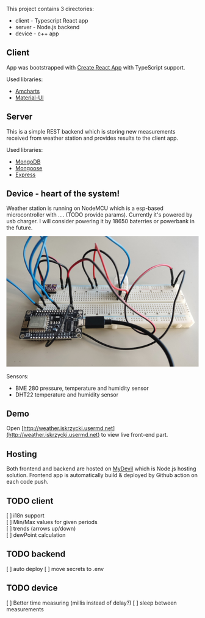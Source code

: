 This project contains 3 directories:

- client - Typescript React app
- server - Node.js backend
- device - c++ app

## Client

App was bootstrapped with [Create React App](https://github.com/facebook/create-react-app) with TypeScript support.

Used libraries:

- [Amcharts](https://amcharts.com)
- [Material-UI](https://material-ui.com)

## Server

This is a simple REST backend which is storing new measurements received from weather station and provides results to the client app.

Used libraries:

- [MongoDB](https://www.mongodb.com/)
- [Mongoose](https://mongoosejs.com/)
- [Express](https://expressjs.com/)

## Device - heart of the system!

Weather station is running on NodeMCU which is a esp-based microcontroller with .... (TODO provide params).
Currently it's powered by usb charger. I will consider powering it by 18650 baterries or powerbank in the future.

![Weather station device](device.jpg "Weather station device")

Sensors:

- BME 280 pressure, temperature and humidity sensor
- DHT22 temperature and humidity sensor

## Demo

Open [http://weather.iskrzycki.usermd.net](http://weather.iskrzycki.usermd.net) to view live front-end part.

## Hosting

Both frontend and backend are hosted on [MyDevil](https://www.mydevil.net/) which is Node.js hosting solution.
Frontend app is automatically build & deployed by Github action on each code push.

## TODO client

[ ] i18n support  
[ ] Min/Max values for given periods  
[ ] trends (arrows up/down)  
[ ] dewPoint calculation

## TODO backend

[ ] auto deploy
[ ] move secrets to .env

## TODO device

[ ] Better time measuring (millis instead of delay?)
[ ] sleep between measurements
